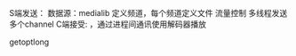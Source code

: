 S端发送：
    数据源：medialib
        定义频道，每个频道定义文件
    流量控制
    多线程发送多个channel
C端接受:
    ，通过进程间通讯使用解码器播放

getoptlong